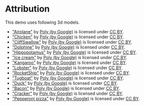 # Attribution

This demo uses following 3d models.

* ["Airplane"](https://poly.google.com/view/9Ev6pklkSYp) by [Poly (by Google)](https://poly.google.com/user/4aEd8rQgKu2) is licensed under [CC BY](https://creativecommons.org/licenses/by/2.0/).
* ["Chicken"](https://poly.google.com/view/1YE8U35HXsI) by [Poly (by Google)](https://poly.google.com/user/4aEd8rQgKu2) is licensed under [CC BY](https://creativecommons.org/licenses/by/2.0/).
* ["CliffSwallow"](https://poly.google.com/view/5dl4UWhvuTW) by [Poly (by Google)](https://poly.google.com/user/4aEd8rQgKu2) is licensed under [CC BY](https://creativecommons.org/licenses/by/2.0/).
* ["Dolphine"](https://poly.google.com/view/7wJMjOLO72P) by [Poly (by Google)](https://poly.google.com/user/4aEd8rQgKu2) is licensed under [CC BY](https://creativecommons.org/licenses/by/2.0/).
* ["Hippopotamus"](https://poly.google.com/view/4HNi8dZMdZa) by [Poly (by Google)](https://poly.google.com/user/4aEd8rQgKu2) is licensed under [CC BY](https://creativecommons.org/licenses/by/2.0/).
* ["Ice cream"](https://poly.google.com/view/27NZ4ejbkZl) by [Poly (by Google)](https://poly.google.com/user/4aEd8rQgKu2) is licensed under [CC BY](https://creativecommons.org/licenses/by/2.0/).
* ["Kangaroo"](https://poly.google.com/view/3yiIERrKNQr) by [Poly (by Google)](https://poly.google.com/user/4aEd8rQgKu2) is licensed under [CC BY](https://creativecommons.org/licenses/by/2.0/).
* ["Lobster"](https://poly.google.com/view/30x21FMhpdn) by [Poly (by Google)](https://poly.google.com/user/4aEd8rQgKu2) is licensed under [CC BY](https://creativecommons.org/licenses/by/2.0/).
* ["RocketShip"](https://poly.google.com/view/42PQqEaxb-P) by [Poly (by Google)](https://poly.google.com/user/4aEd8rQgKu2) is licensed under [CC BY](https://creativecommons.org/licenses/by/2.0/).
* ["Tugboat"](https://poly.google.com/view/eEbXA8_6MeJ) by [Poly (by Google)](https://poly.google.com/user/4aEd8rQgKu2) is licensed under [CC BY](https://creativecommons.org/licenses/by/2.0/).
* ["Duck"](https://poly.google.com/view/6HpauUCfIAb) by [Poly (by Google)](https://poly.google.com/user/4aEd8rQgKu2) is licensed under [CC BY](https://creativecommons.org/licenses/by/2.0/).
* ["Bacon"](https://poly.google.com/view/3_YgsMPCcT0) by [Poly (by Google)](https://poly.google.com/user/4aEd8rQgKu2) is licensed under [CC BY](https://creativecommons.org/licenses/by/2.0/).
* ["Cracker"](https://poly.google.com/view/9xj1RkxT9S7) by [Poly (by Google)](https://poly.google.com/user/4aEd8rQgKu2) is licensed under [CC BY](https://creativecommons.org/licenses/by/2.0/).
* ["Pepperoni pizza"](https://poly.google.com/view/cBF3cn9dz5p) by [Poly (by Google)](https://poly.google.com/user/4aEd8rQgKu2) is licensed under [CC BY](https://creativecommons.org/licenses/by/2.0/).

